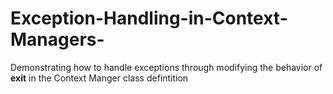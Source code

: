 # Exception-Handling-in-Context-Managers-
Demonstrating how to handle exceptions through modifying the behavior of __exit__ in the Context Manger class defintition 
